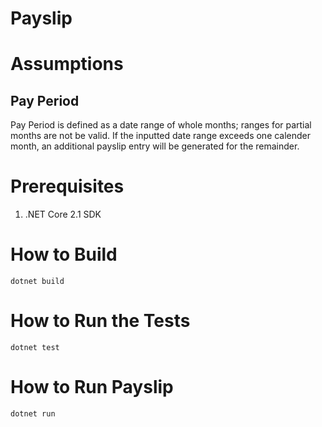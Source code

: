 # Payslip

# Assumptions

## Pay Period
Pay Period is defined as a date range of whole months; ranges for partial months are not be valid.
If the inputted date range exceeds one calender month, an additional payslip entry will be generated for the remainder.

# Prerequisites
1. .NET Core 2.1 SDK

# How to Build
`dotnet build`

# How to Run the Tests
`dotnet test`

# How to Run Payslip
`dotnet run`

